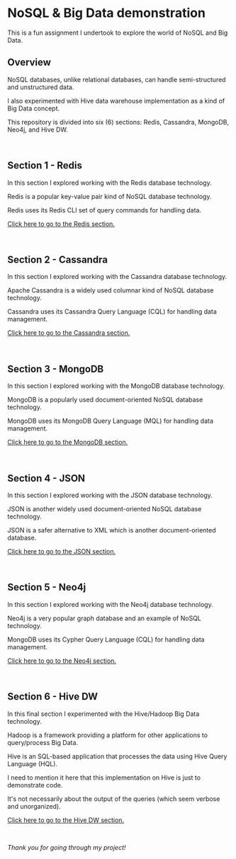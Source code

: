 # NoSQL & Big Data demonstration

This is a fun assignment I undertook to explore the world of NoSQL and Big Data.

## Overview

NoSQL databases, unlike relational databases, can handle semi-structured and unstructured data.

I also experimented with Hive data warehouse implementation as a kind of Big Data concept.

This repository is divided into six (6) sections: Redis, Cassandra, MongoDB, Neo4j, and Hive DW.

<br>

## Section 1 - Redis

In this section I explored working with the Redis database technology. 

Redis is a popular key-value pair kind of NoSQL database technology.

Redis uses its Redis CLI set of query commands for handling data.

[Click here to go to the Redis section.](https://github.com/vaxdata22/NoSQL-and-Big-Data-demonstration/blob/main/projects/Redis.md)

<br>

## Section 2 - Cassandra

In this section I explored working with the Cassandra database technology. 

Apache Cassandra is a widely used columnar kind of NoSQL database technology.

Cassandra uses its Cassandra Query Language (CQL) for handling data management.

[Click here to go to the Cassandra section.](https://github.com/vaxdata22/NoSQL-and-Big-Data-demonstration/blob/main/projects/Cassandra.md)

<br>

## Section 3 - MongoDB

In this section I explored working with the MongoDB database technology. 

MongoDB is a popularly used document-oriented NoSQL database technology.

MongoDB uses its MongoDB Query Language (MQL) for handling data management.

[Click here to go to the MongoDB section.](https://github.com/vaxdata22/NoSQL-and-Big-Data-demonstration/blob/main/projects/MongoDB.md)

<br>

## Section 4 - JSON

In this section I explored working with the JSON database technology. 

JSON is another widely used document-oriented NoSQL database technology.

JSON is a safer alternative to XML which is another document-oriented database.

[Click here to go to the JSON section.](https://github.com/vaxdata22/NoSQL-and-Big-Data-demonstration/blob/main/projects/JSON.md)

<br>

## Section 5 - Neo4j

In this section I explored working with the Neo4j database technology. 

Neo4j is a very popular graph database and an example of NoSQL technology.

MongoDB uses its Cypher Query Language (CQL) for handling data management.

[Click here to go to the Neo4j section.](https://github.com/vaxdata22/NoSQL-and-Big-Data-demonstration/blob/main/projects/Neo4j.md)

<br>

## Section 6 - Hive DW

In this final section I experimented with the Hive/Hadoop Big Data technology. 

Hadoop is a framework providing a platform for other applications to query/process Big Data.

Hive is an SQL-based application that processes the data using Hive Query Language (HQL).

I need to mention it here that this implementation on Hive is just to demonstrate code.

It's not necessarily about the output of the queries (which seem verbose and unorganized).

[Click here to go to the Hive DW section.](https://github.com/vaxdata22/NoSQL-and-Big-Data-demonstration/blob/main/projects/Hive-DW.md)

<br>

_Thank you for going through my project!_

